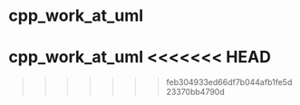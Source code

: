 # cpp_work_at_uml

cpp_work_at_uml
<<<<<<< HEAD
=======

>>>>>>> feb304933ed66df7b044afb1fe5d23370bb4790d
